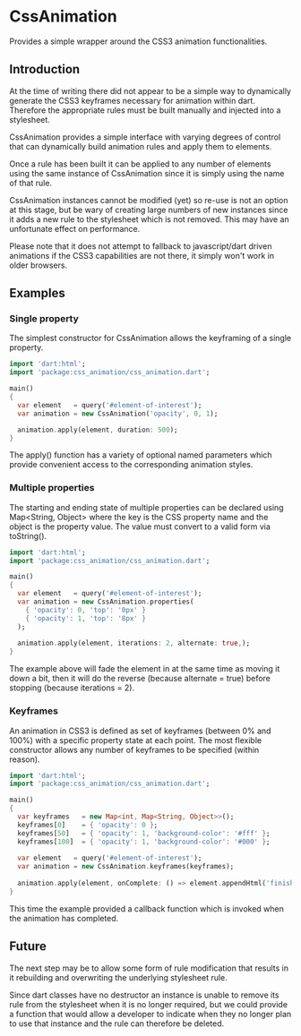 CssAnimation
============

Provides a simple wrapper around the CSS3 animation functionalities. 


Introduction
------------

At the time of writing there did not appear to be a simple way to dynamically
generate the CSS3 keyframes necessary for animation within dart. Therefore 
the appropriate rules must be built manually and injected into a stylesheet.

CssAnimation provides a simple interface with varying degrees of control
that can dynamically build animation rules and apply them to elements.

Once a rule has been built it can be applied to any number of elements
using the same instance of CssAnimation since it is simply using the
name of that rule.

CssAnimation instances cannot be modified (yet) so re-use is not an option
at this stage, but be wary of creating large numbers of new instances since
it adds a new rule to the stylesheet which is not removed. This may have
an unfortunate effect on performance. 

Please note that it does not attempt to fallback to javascript/dart driven 
animations if the CSS3 capabilities are not there, it simply won't work in 
older browsers.


Examples
--------

### Single property

The simplest constructor for CssAnimation allows the keyframing of a single 
property.

```dart
import 'dart:html';
import 'package:css_animation/css_animation.dart';

main() 
{
  var element   = query('#element-of-interest');
  var animation = new CssAnimation('opacity', 0, 1);

  animation.apply(element, duration: 500);
}
```

The apply() function has a variety of optional named parameters which provide
convenient access to the corresponding animation styles.


### Multiple properties

The starting and ending state of multiple properties can be declared
using Map<String, Object> where the key is the CSS property name and
the object is the property value. The value must convert to a valid
form via toString().

```dart
import 'dart:html';
import 'package:css_animation/css_animation.dart';

main() 
{
  var element   = query('#element-of-interest');
  var animation = new CssAnimation.properties(
    { 'opacity': 0, 'top': '0px' }
    { 'opacity': 1, 'top': '8px' }
  );
	
  animation.apply(element, iterations: 2, alternate: true,);
}
```

The example above will fade the element in at the same time as moving it down a bit, 
then it will do the reverse (because alternate = true) before stopping (because 
iterations = 2).


### Keyframes

An animation in CSS3 is defined as set of keyframes (between 0% and 100%) with a 
specific property state at each point. The most flexible constructor allows 
any number of keyframes to be specified (within reason).

```dart
import 'dart:html';
import 'package:css_animation/css_animation.dart';

main() 
{
  var keyframes   = new Map<int, Map<String, Object>>();
  keyframes[0]    = { 'opacity': 0 };
  keyframes[50]   = { 'opacity': 1, 'background-color': '#fff' };
  keyframes[100]  = { 'opacity': 1, 'background-color': '#000' };
  
  var element   = query('#element-of-interest');
  var animation = new CssAnimation.keyframes(keyframes);
	
  animation.apply(element, onComplete: () => element.appendHtml('finished'));
}
```

This time the example provided a callback function which is invoked
when the animation has completed.


Future
------

The next step may be to allow some form of rule modification that results
in it rebuilding and overwriting the underlying stylesheet rule.

Since dart classes have no destructor an instance is unable to remove its rule
from the stylesheet when it is no longer required, but we could provide a
function that would allow a developer to indicate when they no longer plan to
use that instance and the rule can therefore be deleted.
